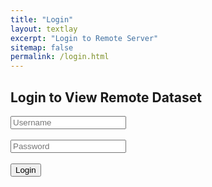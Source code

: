 ```yaml
---
title: "Login"
layout: textlay
excerpt: "Login to Remote Server"
sitemap: false
permalink: /login.html
---
```


<!-- HTML Starts Here -->
<h2>Login to View Remote Dataset</h2>
<input type="text" id="username" placeholder="Username"><br><br>
<input type="password" id="password" placeholder="Password"><br><br>
<button onclick="login()">Login</button>

<div id="result"></div>

<script>
  async function login() {
      const username = document.getElementById('username').value;
      const password = document.getElementById('password').value;

      const res = await fetch('http://128.113.177.122:5000/login', {
          method: 'POST',
          headers: { 'Content-Type': 'application/json' },
          body: JSON.stringify({ username, password })
      });

      const data = await res.json();

      if (data.status === 'success') {
          localStorage.setItem('folders', JSON.stringify(data.folders));
          window.location.href = "https://wang-axis.github.io/dashboard.html";
      } else {
          document.getElementById('result').innerHTML = `<p style="color:red;">Login failed: ${data.error}</p>`;
      }
  }
</script>
